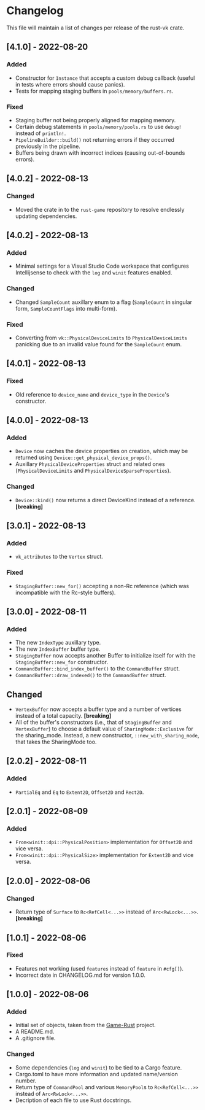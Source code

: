 # Changelog
This file will maintain a list of changes per release of the rust-vk crate.


## [4.1.0] - 2022-08-20
### Added
- Constructor for `Instance` that accepts a custom debug callback (useful in tests where errors should cause panics).
- Tests for mapping staging buffers in `pools/memory/buffers.rs`.

### Fixed
- Staging buffer not being properly aligned for mapping memory.
- Certain debug statements in `pools/memory/pools.rs` to use `debug!` instead of `println!`.
- `PipelineBuilder::build()` not returning errors if they occurred previously in the pipeline.
- Buffers being drawn with incorrect indices (causing out-of-bounds errors).


## [4.0.2] - 2022-08-13
### Changed
- Moved the crate in to the `rust-game` repository to resolve endlessly updating dependencies.


## [4.0.2] - 2022-08-13
### Added
- Minimal settings for a Visual Studio Code workspace that configures Intellijsense to check with the `log` and `winit` features enabled.

### Changed
- Changed `SampleCount` auxillary enum to a flag (`SampleCount` in singular form, `SampleCountFlags` into multi-form).

### Fixed
- Converting from `vk::PhysicalDeviceLimits` to `PhysicalDeviceLimits` panicking due to an invalid value found for the `SampleCount` enum.


## [4.0.1] - 2022-08-13
### Fixed
- Old reference to `device_name` and `device_type` in the `Device`'s constructor.


## [4.0.0] - 2022-08-13
### Added
- `Device` now caches the device properties on creation, which may be returned using `Device::get_physical_device_props()`.
- Auxillary `PhysicalDeviceProperties` struct and related ones (`PhysicalDeviceLimits` and `PhysicalDeviceSparseProperties`).

### Changed
- `Device::kind()` now returns a direct DeviceKind instead of a reference. **[breaking]**


## [3.0.1] - 2022-08-13
### Added
- `vk_attributes` to the `Vertex` struct.

### Fixed
- `StagingBuffer::new_for()` accepting a non-Rc reference (which was incompatible with the Rc-style buffers).


## [3.0.0] - 2022-08-11
### Added
- The new `IndexType` auxillary type.
- The new `IndexBuffer` buffer type.
- `StagingBuffer` now accepts another Buffer to initialize itself for with the `StagingBuffer::new_for` constructor.
- `CommandBuffer::bind_index_buffer()` to the `CommandBuffer` struct.
- `CommandBuffer::draw_indexed()` to the `CommandBuffer` struct.

## Changed
- `VertexBuffer` now accepts a buffer type and a number of vertices instead of a total capacity. **[breaking]**
- All of the buffer's constructors (i.e., that of `StagingBuffer` and `VertexBuffer`) to choose a default value of `SharingMode::Exclusive` for the sharing_mode. Instead, a new constructor, `::new_with_sharing_mode`, that takes the SharingMode too.


## [2.0.2] - 2022-08-11
### Added
- `PartialEq` and `Eq` to `Extent2D`, `Offset2D` and `Rect2D`.


## [2.0.1] - 2022-08-09
### Added
- `From<winit::dpi::PhysicalPosition>` implementation for `Offset2D` and vice versa.
- `From<winit::dpi::PhysicalSize>` implementation for `Extent2D` and vice versa.


## [2.0.0] - 2022-08-06
### Changed
- Return type of `Surface` to `Rc<RefCell<...>>` instead of `Arc<RwLock<...>>`. **[breaking]**


## [1.0.1] - 2022-08-06
### Fixed
- Features not working (used `features` instead of `feature` in `#cfg[]`).
- Incorrect date in CHANGELOG.md for version 1.0.0.


## [1.0.0] - 2022-08-06
### Added
- Initial set of objects, taken from the [Game-Rust](https://github.com/Lut99/Game-Rust) project.
- A README.md.
- A .gitignore file.

### Changed
- Some dependencies (`log` and `winit`) to be tied to a Cargo feature.
- Cargo.toml to have more information and updated name/version number.
- Return type of `CommandPool` and various `MemoryPool`s to `Rc<RefCell<...>>` instead of `Arc<RwLock<...>>`.
- Decription of each file to use Rust docstrings.
